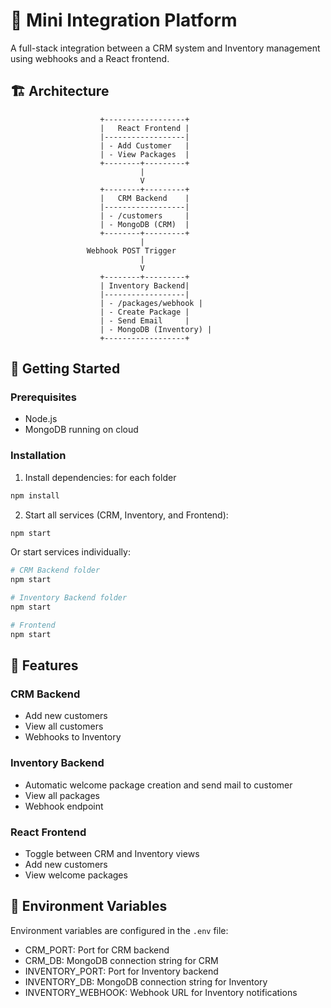# 🧩 Mini Integration Platform

A full-stack integration between a CRM system and Inventory management using webhooks and a React frontend.

## 🏗️ Architecture

                        +------------------+
                        |   React Frontend |
                        |------------------|
                        | - Add Customer   |
                        | - View Packages  |
                        +--------+---------+
                                 |
                                 V
                        +--------+---------+
                        |   CRM Backend    |
                        |------------------|
                        | - /customers     |
                        | - MongoDB (CRM)  |
                        +--------+---------+
                                 |
                     Webhook POST Trigger
                                 |
                                 V
                        +--------+---------+
                        | Inventory Backend|
                        |------------------|
                        | - /packages/webhook |
                        | - Create Package |
                        | - Send Email     |
                        | - MongoDB (Inventory) |
                        +------------------+

## 🚀 Getting Started

### Prerequisites

- Node.js
- MongoDB running on cloud

### Installation

1. Install dependencies: for each folder
```bash
npm install
```

2. Start all services (CRM, Inventory, and Frontend):
```bash
npm start
```

Or start services individually:
```bash
# CRM Backend folder
npm start

# Inventory Backend folder
npm start

# Frontend
npm start
```

## 📌 Features

### CRM Backend
- Add new customers
- View all customers
- Webhooks to Inventory

### Inventory Backend
- Automatic welcome package creation and send mail to customer
- View all packages
- Webhook endpoint

### React Frontend
- Toggle between CRM and Inventory views
- Add new customers
- View welcome packages

## 🔐 Environment Variables

Environment variables are configured in the `.env` file:

- CRM_PORT: Port for CRM backend
- CRM_DB: MongoDB connection string for CRM
- INVENTORY_PORT: Port for Inventory backend
- INVENTORY_DB: MongoDB connection string for Inventory
- INVENTORY_WEBHOOK: Webhook URL for Inventory notifications